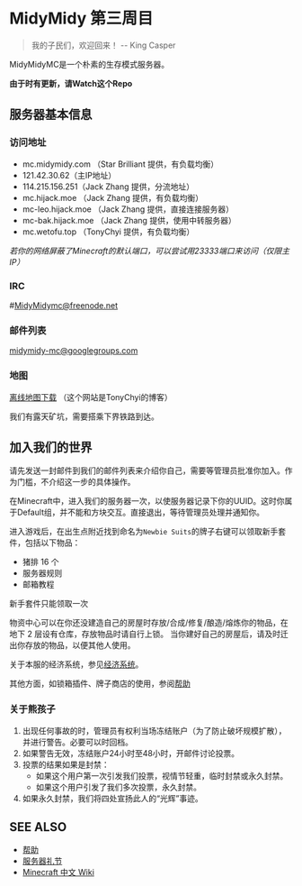 MidyMidy 第三周目
=====

> 我的子民们，欢迎回来！ -- King Casper

MidyMidyMC是一个朴素的生存模式服务器。

**由于时有更新，请Watch这个Repo**

服务器基本信息
--------------

### 访问地址

* mc.midymidy.com （Star Brilliant 提供，有负载均衡）
* 121.42.30.62（主IP地址）
* 114.215.156.251（Jack Zhang 提供，分流地址）
* mc.hijack.moe （Jack Zhang 提供，有负载均衡）
* mc-leo.hijack.moe （Jack Zhang 提供，直接连接服务器）
* mc-bak.hijack.moe （Jack Zhang 提供，使用中转服务器）
* mc.wetofu.top （TonyChyi 提供，有负载均衡）

*若你的网络屏蔽了Minecraft的默认端口，可以尝试用23333端口来访问（仅限主IP）*

### IRC
\#MidyMidymc@freenode.net

### 邮件列表

midymidy-mc@googlegroups.com

### 地图
[离线地图下载](https://wetofu.top/midymidymc/mapcreater_rendered.tar.gz)
（这个网站是TonyChyi的博客）

我们有露天矿坑，需要搭乘下界铁路到达。

加入我们的世界
--------------

请先发送一封邮件到我们的邮件列表来介绍你自己，需要等管理员批准你加入。作为门槛，不介绍这一步的具体操作。

在Minecraft中，进入我们的服务器一次，以使服务器记录下你的UUID。这时你属于Default组，并不能和方块交互。直接退出，等待管理员处理并通知你。

进入游戏后，在出生点附近找到命名为`Newbie Suits`的牌子右键可以领取新手套件，包括以下物品：
* 猪排 16 个
* 服务器规则
* 邮箱教程

新手套件只能领取一次

物资中心可以在你还没建造自己的房屋时存放/合成/修复/酿造/熔炼你的物品，在地下 2 层设有仓库，存放物品时请自行上锁。
当你建好自己的房屋后，请及时迁出你存放的物品，以便其他人使用。

关于本服的经济系统，参见[经济系统](经济系统.md)。

其他方面，如锁箱插件、牌子商店的使用，参阅[帮助](帮助.md)

### 关于熊孩子

1. 出现任何事故的时，管理员有权利当场冻结账户（为了防止破坏规模扩散），并进行警告。必要可以时回档。
2. 如果警告无效，冻结账户24小时至48小时，开邮件讨论投票。
3. 投票的结果如果是封禁：
	- 如果这个用户第一次引发我们投票，视情节轻重，临时封禁或永久封禁。
	- 如果这个用户引发了我们多次投票，永久封禁。
4. 如果永久封禁，我们将四处宣扬此人的“光辉”事迹。

SEE ALSO
--------
* [帮助](帮助.md)
* [服务器礼节](服务器礼节.md)
* [Minecraft 中文 Wiki](http://minecraft-zh.gamepedia.com)

